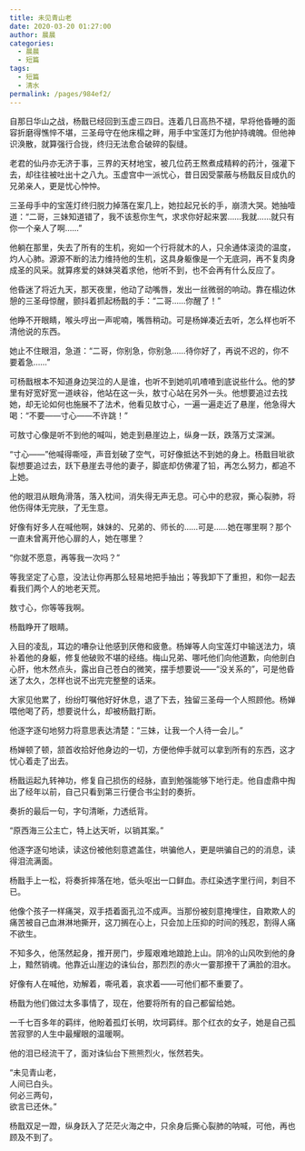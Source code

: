 ```yaml
---
title: 未见青山老
date: 2020-03-20 01:27:00
author: 晨晨
categories: 
  - 晨晨
  - 短篇
tags: 
  - 短篇
  - 清水
permalink: /pages/984ef2/
---
```


自那日华山之战，杨戬已经回到玉虚三四日。连着几日高热不褪，早将他昏睡的面容折磨得憔悴不堪，三圣母守在他床榻之畔，用手中宝莲灯为他护持魂魄。但他神识涣散，就算强行合拢，终归无法愈合破碎的裂缝。

老君的仙丹亦无济于事，三界的天材地宝，被几位药王熬煮成精粹的药汁，强灌下去，却往往被吐出十之八九。玉虚宫中一派忧心，昔日因受蒙蔽与杨戬反目成仇的兄弟亲人，更是忧心忡忡。

<!-- more -->

三圣母手中的宝莲灯终归脱力掉落在案几上，她拉起兄长的手，崩溃大哭。她抽噎道：“二哥，三妹知道错了，我不该惹你生气，求求你好起来罢……我就……就只有你一个亲人了啊……”

他躺在那里，失去了所有的生机，宛如一个行将就木的人，只余通体滚烫的温度，灼人心肺。源源不断的法力维持他的生机，这具身躯像是一个无底洞，再不复肉身成圣的风采。就算疼爱的妹妹哭着求他，他听不到，也不会再有什么反应了。

他昏迷了将近九天，那天夜里，他动了动嘴唇，发出一丝微弱的响动。靠在榻边休憩的三圣母惊醒，颤抖着抓起杨戬的手：“二哥……你醒了！”

他睁不开眼睛，喉头哼出一声呢喃，嘴唇稍动。可是杨婵凑近去听，怎么样也听不清他说的东西。

她止不住眼泪，急道：“二哥，你别急，你别急……待你好了，再说不迟的，你不要着急……”

可杨戬根本不知道身边哭泣的人是谁，也听不到她叽叽喳喳到底说些什么。他的梦里有好宽好宽一道峡谷，他站在这一头，敖寸心站在另外一头。他想要追过去找她，却无论如何也施展不了法术，他看见敖寸心，一遍一遍走近了悬崖，他急得大喝：“不要——寸心——不许跳！”

可敖寸心像是听不到他的喊叫，她走到悬崖边上，纵身一跃，跌落万丈深渊。

“寸心——”他喊得嘶哑，声音划破了空气，可好像抵达不到她的身上。杨戬目呲欲裂想要追过去，跃下悬崖去寻他的妻子，脚底却仿佛灌了铅，再怎么努力，都追不上她。

他的眼泪从眼角滑落，落入枕间，消失得无声无息。可心中的悲寂，撕心裂肺，将他伤得体无完肤，了无生意。

好像有好多人在喊他啊，妹妹的、兄弟的、师长的……可是……她在哪里啊？那个一直未曾离开他心扉的人，她在哪里？

“你就不愿意，再等我一次吗？”

等我坚定了心意，没法让你再那么轻易地把手抽出；等我卸下了重担，和你一起去看我们两个人的地老天荒。

敖寸心，你等等我啊。

杨戬睁开了眼睛。

入目的凌乱，耳边的嘈杂让他感到厌倦和疲惫。杨婵等人向宝莲灯中输送法力，填补着他的身躯，修复他破败不堪的经络。梅山兄弟、哪吒他们向他道歉，向他剖白心肝，他木然点头，露出自己苍白的微笑，摆手想要说——“没关系的”，可是他昏迷了太久，怎样也说不出完完整整的话来。

大家见他累了，纷纷叮嘱他好好休息，退了下去，独留三圣母一个人照顾他。杨婵喂他喝了药，想要说什么，却被杨戬打断。

他逐字逐句地努力将意思表达清楚：“三妹，让我一个人待一会儿。”

杨婵顿了顿，颔首收拾好他身边的一切，方便他伸手就可以拿到所有的东西，这才忧心着走了出去。

杨戬运起九转神功，修复自己损伤的经脉，直到勉强能够下地行走。他自虚鼎中掏出了经年以前，自己只看到第三行便合书尘封的奏折。

奏折的最后一句，字句清晰，力透纸背。

“原西海三公主亡，特上达天听，以销其案。”

他逐字逐句地读，读这份被他刻意遮盖住，哄骗他人，更是哄骗自己的的消息，读得泪流满面。

杨戬手上一松，将奏折摔落在地，低头呕出一口鲜血。赤红染透字里行间，刺目不已。

他像个孩子一样痛哭，双手捂着面孔泣不成声。当那份被刻意掩埋住，自欺欺人的痛苦被自己血淋淋地撕开，这刀搁在心上，只会加上压抑的时间的残忍，割得人痛不欲生。

不知多久，他荡然起身，推开房门，步履艰难地踉跄上山。阴冷的山风吹到他的身上，黯然销魂。他靠近山崖边的诛仙台，那烈烈的赤火一霎那撩干了满脸的泪水。

好像有人在喊他，劝解着，嘶吼着，哀求着——可他们都不重要了。

杨戬为他们做过太多事情了，现在，他要将所有的自己都留给她。

一千七百多年的羁绊，他盼着孤灯长明，坎坷羁绊。那个红衣的女子，她是自己孤苦寂寥的人生中最耀眼的温暖啊。

他的泪已经流干了，面对诛仙台下熊熊烈火，怅然若失。

“未见青山老，  
人间已白头。  
何必三两句，  
欲言已还休。”

杨戬双足一蹬，纵身跃入了茫茫火海之中，只余身后撕心裂肺的呐喊，可他，再也顾及不到了。
